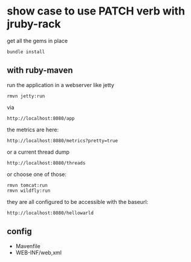 # show case to use PATCH verb with jruby-rack #

get all the gems in place

    bundle install

## with ruby-maven ##

run the application in a webserver like jetty

    rmvn jetty:run

via

    http://localhost:8080/app

the metrics are here:

    http://localhost:8080/metrics?pretty=true

or a current thread dump

    http://localhost:8080/threads

or choose one of those:

	rmvn tomcat:run
	rmvn wildfly:run

they are all configured to be accessible with the baseurl:

    http://localhost:8080/hellowarld

## config

* Mavenfile
* WEB-INF/web,xml
